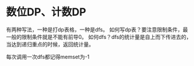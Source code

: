 # 数位DP、计数DP

有两种写法，一种是打dp表格，一种是dfs。
如何写dp表？要注意限制条件，最一般的限制条件就是不能有前导0。
如何dfs？dfs的统计量是自上而下传进去的，当达到递归重点的时候，返回统计量。

每次调用一次dfs都记得memset为-1
